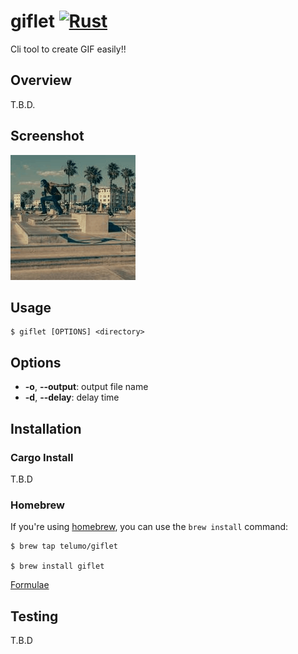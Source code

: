 # giflet [![Rust](https://github.com/telumo/giflet/workflows/Rust/badge.svg)](https://github.com/telumo/giflet/actions)

Cli tool to create GIF easily!!

## Overview

T.B.D.

## Screenshot

![output](output.gif)

## Usage

    $ giflet [OPTIONS] <directory>

## Options

- **-o**, **--output**: output file name
- **-d**, **--delay**: delay time

## Installation

### Cargo Install

T.B.D

### Homebrew

If you're using [homebrew](https://brew.sh/), you can use the `brew install` command:

    $ brew tap telumo/giflet

    $ brew install giflet

[Formulae](https://github.com/Homebrew/homebrew-core/blob/master/Formula/exa.rb)

## Testing

T.B.D